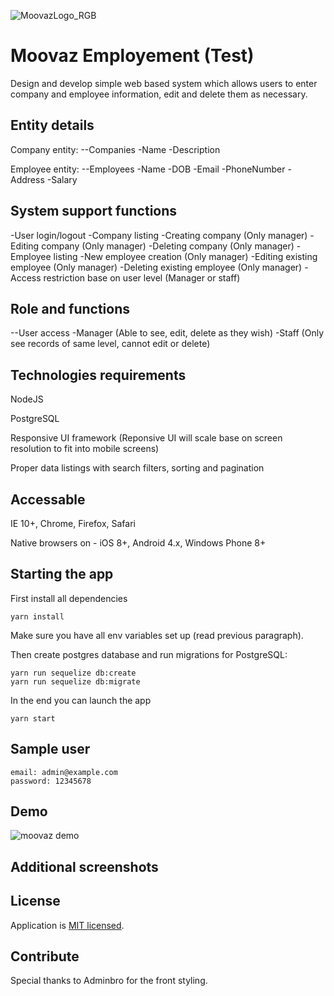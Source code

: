 ![MoovazLogo_RGB](https://user-images.githubusercontent.com/42229194/92333200-fe9e0a00-f0ad-11ea-810e-c2c99a31f738.png)

# Moovaz Employement (Test)

Design and develop simple web based system which allows users to enter company and employee information, edit and delete them as necessary.

## Entity details

Company entity:
--Companies
  -Name
  -Description

Employee entity:
--Employees
  -Name
  -DOB
  -Email
  -PhoneNumber
  -Address
  -Salary

## System support functions

-User login/logout
-Company listing
-Creating company (Only manager)
-Editing company (Only manager)
-Deleting company (Only manager)
-Employee listing
-New employee creation (Only manager)
-Editing existing employee (Only manager)
-Deleting existing employee (Only manager)
-Access restriction base on user level (Manager or staff)

## Role and functions

--User access
 -Manager (Able to see, edit, delete as they wish)
 -Staff (Only see records of same level, cannot edit or delete)

## Technologies requirements

NodeJS 

PostgreSQL

Responsive UI framework (Reponsive UI will scale base on screen resolution to fit into mobile screens)

Proper data listings with search filters, sorting and pagination

## Accessable

IE 10+, Chrome, Firefox, Safari

Native browsers on - iOS 8+, Android 4.x, Windows Phone 8+

## Starting the app

First install all dependencies

```
yarn install
```

Make sure you have all env variables set up (read previous paragraph).

Then create postgres database and run migrations for PostgreSQL:

```
yarn run sequelize db:create
yarn run sequelize db:migrate
```

In the end you can launch the app

```
yarn start
```

## Sample user

```
email: admin@example.com
password: 12345678
```

## Demo

![moovaz demo](https://user-images.githubusercontent.com/42229194/92333777-49218580-f0b2-11ea-904a-a0f5b511eae1.gif)

## Additional screenshots



## License

Application is [MIT licensed](./LICENSE).

## Contribute

Special thanks to Adminbro for the front styling.
